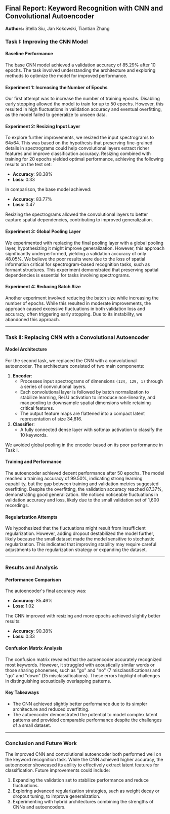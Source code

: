 ## **Final Report: Keyword Recognition with CNN and Convolutional Autoencoder**

**Authors:** Stella Siu, Jan Kokowski, Tiantian Zhang

### **Task I: Improving the CNN Model**

#### **Baseline Performance**

The base CNN model achieved a validation accuracy of 85.29% after 10 epochs. The task involved understanding the architecture and exploring methods to optimize the model for improved performance.

#### **Experiment 1: Increasing the Number of Epochs**

Our first attempt was to increase the number of training epochs. Disabling early stopping allowed the model to train for up to 50 epochs. However, this resulted in high fluctuations in validation accuracy and eventual overfitting, as the model failed to generalize to unseen data.

#### **Experiment 2: Resizing Input Layer**

To explore further improvements, we resized the input spectrograms to 64x64. This was based on the hypothesis that preserving fine-grained details in spectrograms could help convolutional layers extract richer features and improve classification accuracy. Resizing combined with training for 20 epochs yielded optimal performance, achieving the following results on the test set:

* **Accuracy**: 90.38%  
* **Loss**: 0.33

In comparison, the base model achieved:

* **Accuracy**: 83.77%  
* **Loss**: 0.47

Resizing the spectrograms allowed the convolutional layers to better capture spatial dependencies, contributing to improved generalization.

#### **Experiment 3: Global Pooling Layer**

We experimented with replacing the final pooling layer with a global pooling layer, hypothesizing it might improve generalization. However, this approach significantly underperformed, yielding a validation accuracy of only 48.05%. We believe the poor results were due to the loss of spatial information critical for spectrogram-based recognition tasks, such as formant structures. This experiment demonstrated that preserving spatial dependencies is essential for tasks involving spectrograms.

#### **Experiment 4: Reducing Batch Size**

Another experiment involved reducing the batch size while increasing the number of epochs. While this resulted in moderate improvements, the approach caused excessive fluctuations in both validation loss and accuracy, often triggering early stopping. Due to its instability, we abandoned this approach.

---

### **Task II: Replacing CNN with a Convolutional Autoencoder**

#### **Model Architecture**

For the second task, we replaced the CNN with a convolutional autoencoder. The architecture consisted of two main components:

1. **Encoder**:  
   * Processes input spectrograms of dimensions `(124, 129, 1)` through a series of convolutional layers.  
   * Each convolutional layer is followed by batch normalization to stabilize learning, ReLU activation to introduce non-linearity, and max pooling to downsample spatial dimensions while retaining critical features.  
   * The output feature maps are flattened into a compact latent representation of size 34,816.  
2. **Classifier**:  
   * A fully connected dense layer with softmax activation to classify the 10 keywords.

We avoided global pooling in the encoder based on its poor performance in Task I.

#### **Training and Performance**

The autoencoder achieved decent performance after 50 epochs. The model reached a training accuracy of 99.50%, indicating strong learning capability, but the gap between training and validation metrics suggested overfitting. Despite the overfitting, the validation accuracy reached 87.37%, demonstrating good generalization. We noticed noticeable fluctuations in validation accuracy and loss, likely due to the small validation set of 1,600 recordings.

#### **Regularization Attempts**

We hypothesized that the fluctuations might result from insufficient regularization. However, adding dropout destabilized the model further, likely because the small dataset made the model sensitive to stochastic regularization. This indicated that improving stability may require careful adjustments to the regularization strategy or expanding the dataset.

---

### **Results and Analysis**

#### **Performance Comparison**

The autoencoder's final accuracy was:

* **Accuracy**: 85.46%  
* **Loss**: 1.02

The CNN improved with resizing and more epochs achieved slightly better results:

* **Accuracy**: 90.38%  
* **Loss**: 0.33

#### **Confusion Matrix Analysis**

The confusion matrix revealed that the autoencoder accurately recognized most keywords. However, it struggled with acoustically similar words or those sharing phonemes, such as "go" and "no" (7 misclassifications) and "go" and "down" (15 misclassifications). These errors highlight challenges in distinguishing acoustically overlapping patterns.

#### **Key Takeaways**

* The CNN achieved slightly better performance due to its simpler architecture and reduced overfitting.  
* The autoencoder demonstrated the potential to model complex latent patterns and provided comparable performance despite the challenges of a small dataset.

---

### **Conclusion and Future Work**

The improved CNN and convolutional autoencoder both performed well on the keyword recognition task. While the CNN achieved higher accuracy, the autoencoder showcased its ability to effectively extract latent features for classification. Future improvements could include:

1. Expanding the validation set to stabilize performance and reduce fluctuations.  
2. Exploring advanced regularization strategies, such as weight decay or dropout tuning, to improve generalization.  
3. Experimenting with hybrid architectures combining the strengths of CNNs and autoencoders.

